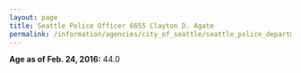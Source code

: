 ```yaml
---
layout: page
title: Seattle Police Officer 6655 Clayton D. Agate
permalink: /information/agencies/city_of_seattle/seattle_police_department/copbook/6655/
---
```


**Age as of Feb. 24, 2016:** 44.0
